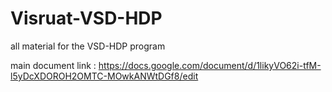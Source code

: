 # Visruat-VSD-HDP
all material for the VSD-HDP program 

main document link : https://docs.google.com/document/d/1likyVO62i-tfM-l5yDcXDOROH2OMTC-MOwkANWtDGf8/edit
